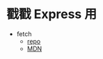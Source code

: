 # 戳戳 Express 用
- fetch
  - [repo](https://github.com/github/fetch)
  - [MDN](https://developer.mozilla.org/zh-TW/docs/Web/API/Fetch_API)
